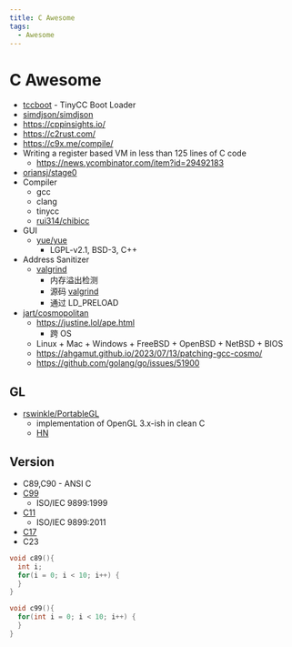 ```yaml
---
title: C Awesome
tags:
  - Awesome
---
```


# C Awesome

- [tccboot](https://bellard.org/tcc/tccboot.html) - TinyCC Boot Loader
- [simdjson/simdjson](https://github.com/simdjson/simdjson)
- https://cppinsights.io/
- https://c2rust.com/
- https://c9x.me/compile/
- Writing a register based VM in less than 125 lines of C code
  - https://news.ycombinator.com/item?id=29492183
- [oriansj/stage0](https://github.com/oriansj/stage0)
- Compiler
  - gcc
  - clang
  - tinycc
  - [rui314/chibicc](https://github.com/rui314/chibicc)
- GUI
  - [yue/yue](https://github.com/yue/yue)
    - LGPL-v2.1, BSD-3, C++
- Address Sanitizer
  - [valgrind](https://valgrind.org/)
    - 内存溢出检测
    - 源码 [valgrind](https://sourceware.org/git/valgrind)
    - 通过 LD_PRELOAD
- [jart/cosmopolitan](https://github.com/jart/cosmopolitan)
  - https://justine.lol/ape.html
    - 跨 OS
  - Linux + Mac + Windows + FreeBSD + OpenBSD + NetBSD + BIOS
  - https://ahgamut.github.io/2023/07/13/patching-gcc-cosmo/
  - https://github.com/golang/go/issues/51900

## GL

- [rswinkle/PortableGL](https://github.com/rswinkle/PortableGL)
  - implementation of OpenGL 3.x-ish in clean C
  - [HN](https://news.ycombinator.com/item?id=29745029)

## Version

- C89,C90 - ANSI C
- [C99](https://en.wikipedia.org/wiki/C99)
  - ISO/IEC 9899:1999
- [C11](<https://en.wikipedia.org/wiki/C11_(C_standard_revision)>)
  - ISO/IEC 9899:2011
- [C17](<https://en.wikipedia.org/wiki/C17_(C_standard_revision)>)
- C23

```c
void c89(){
  int i;
  for(i = 0; i < 10; i++) {
  }
}

void c99(){
  for(int i = 0; i < 10; i++) {
  }
}
```
